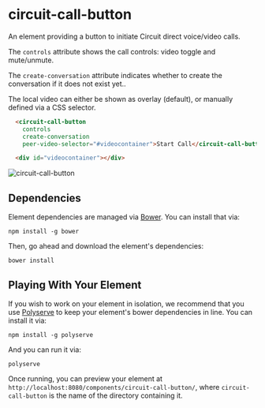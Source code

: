 # circuit-call-button

An element providing a button to initiate Circuit direct voice/video calls.

The `controls` attribute shows the call controls: video toggle and mute/unmute.

The `create-conversation` attribute indicates whether to create the conversation if it does not exist yet..

The local video can either be shown as overlay (default), or manually defined via a CSS selector.


```html
  <circuit-call-button
    controls
    create-conversation
    peer-video-selector="#videocontainer">Start Call</circuit-call-button>

  <div id="videocontainer"></div>
```

![circuit-call-button](https://goo.gl/fyJ9pa)

## Dependencies

Element dependencies are managed via [Bower](http://bower.io/). You can
install that via:

    npm install -g bower

Then, go ahead and download the element's dependencies:

    bower install


## Playing With Your Element

If you wish to work on your element in isolation, we recommend that you use
[Polyserve](https://github.com/PolymerLabs/polyserve) to keep your element's
bower dependencies in line. You can install it via:

    npm install -g polyserve

And you can run it via:

    polyserve

Once running, you can preview your element at
`http://localhost:8080/components/circuit-call-button/`, where `circuit-call-button` is the name of the directory containing it.

